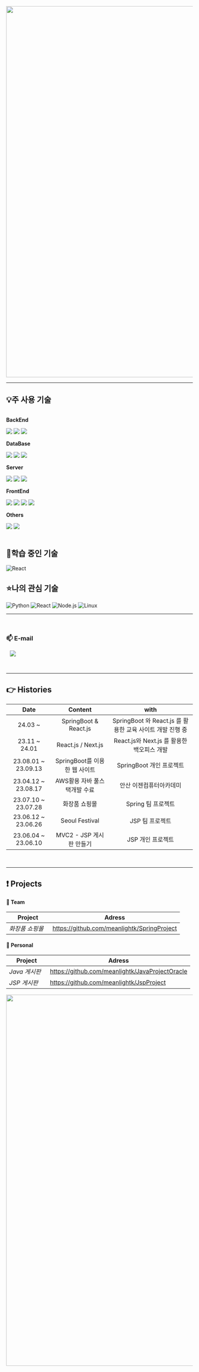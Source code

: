 
<img src="https://capsule-render.vercel.app/api?type=waving&color=FFC0CB&text=Welcome%20to%20Jihyun's%20GitHub%20😊&animation=twinkling&fontSize=25&fontAlignY=40&fontAlign=70&height=250&rotate=0" width="1000"/>

  
---
## 💡주 사용 기술

<div style="display:flex; flex-direction:column; align-items:flex-start;">
    <!-- BackEnd -->
    <p><strong>BackEnd</strong></p>
    <div>
        <img src="https://img.shields.io/badge/Java-007396?style=for-the-badge&logo=Java&logoColor=white"> 
	       <img src="https://img.shields.io/badge/spring-6DB33F?style=for-the-badge&logo=spring&logoColor=white"> 
        <img src="https://img.shields.io/badge/Spring Boot-6DB33F?style=for-the-badge&logo=spring boot&logoColor=white"> 
    </div>
    <!-- DataBase -->
    <p><strong>DataBase</strong></p>
    <div>
        <img src="https://img.shields.io/badge/oracle-F80000?style=for-the-badge&logo=oracle&logoColor=white"> 
        <img src="https://img.shields.io/badge/mysql-4479A1?style=for-the-badge&logo=mysql&logoColor=white"> 
        <img src="https://img.shields.io/badge/mariadb-003545?style=for-the-badge&logo=mariadb&logoColor=white">
    </div>
    <!-- Server -->
    <p><strong>Server</strong></p>
    <div>
        <img src="https://img.shields.io/badge/linux-FCC624?style=for-the-badge&logo=linux&logoColor=black"> 
        <img src="https://img.shields.io/badge/apache tomcat-F8DC75?style=for-the-badge&logo=apachetomcat&logoColor=black">
        <img src="https://img.shields.io/badge/Amazon AWS-232F3E?style=for-the-badge&logo=amazon aws&logoColor=white"> 
    </div>
    <!-- FrontEnd -->
    <p><strong>FrontEnd</strong></p>
    <div>
        <img src="https://img.shields.io/badge/html5-E34F26?style=for-the-badge&logo=html5&logoColor=white"> 
        <img src="https://img.shields.io/badge/css3-1572B6?style=for-the-badge&logo=css3&logoColor=white"> 
        <img src="https://img.shields.io/badge/javascript-F7DF1E?style=for-the-badge&logo=javascript&logoColor=black"> 
	<img src="https://img.shields.io/badge/react-61DAFB?style=for-the-badge&logo=react&logoColor=black"> 
    </div>
     <!-- Others -->
    <p><strong>Others</strong></p>
    <div>
        <img src="https://img.shields.io/badge/bootstrap-7952B3?style=for-the-badge&logo=bootstrap&logoColor=white">
        <img src="https://img.shields.io/badge/thymeleaf-005F0F?style=for-the-badge&logo=thymeleaf&logoColor=white"> 
</div><br>
</div>

## 📖학습 중인 기술
![React](https://img.shields.io/badge/React-61DAFB?style=for-the-badge&logo=react&logoColor=black)
<br>

## ⭐나의 관심 기술
![Python](https://img.shields.io/badge/Python-3776AB?style=for-the-badge&logo=Python&logoColor=white)
![React](https://img.shields.io/badge/React-61DAFB?style=for-the-badge&logo=react&logoColor=black)
![Node.js](https://img.shields.io/badge/Node.js-339933?style=for-the-badge&logo=node-dot-js&logoColor=white)
![Linux](https://img.shields.io/badge/Linux-FCC624?style=for-the-badge&logo=linux&logoColor=black)
<hr>
<!-- [![stackticon](https://firebasestorage.googleapis.com/v0/b/stackticon-81399.appspot.com/o/images%2F1690982818384?alt=media&token=2a38c110-ee97-4ae3-9ad6-b569944ec34a)](https://github.com/msdio/stackticon) -->
<!--
[![stackticon](https://firebasestorage.googleapis.com/v0/b/stackticon-81399.appspot.com/o/images%2F1690984961126?alt=media&token=39aa059b-8452-428b-979c-ac751eff9e27)](https://github.com/msdio/stackticon)
-->

<!-- <div style="text-align: center;">
<a href="https://github.com/msdio/stackticon">
  <img src="https://firebasestorage.googleapis.com/v0/b/stackticon-81399.appspot.com/o/images%2F1690982818384?alt=media&token=2a38c110-ee97-4ae3-9ad6-b569944ec34a" alt="stackticon" width="700px"/>
</a>
</div>
-->
<br>
<div align=left>
	<h3> 📫 E-mail  </h3>
	<a href="mailto:meanlightk@gmail.com">
	<img src="https://img.shields.io/badge/Gmail-d14836?style=flat&logo=Gmail&logoColor=white&link=mailto:meanlightk@gmail.com"
	 style="height : auto; margin-left : 10px; margin-right : 10px;"/>
	</a>
</div>

<br><hr>

## 👉 Histories 
| Date | Content | with |
|:---:|:---:|:---:|
| 24.03 ~  | SpringBoot & React.js | SpringBoot 와 React.js 를 활용한 교육 사이트 개발 진행 중 |
| 23.11 ~ 24.01 | React.js / Next.js | React.js와 Next.js 를 활용한 백오피스 개발 |
| 23.08.01 ~ 23.09.13 | SpringBoot를 이용한 웹 사이트 | SpringBoot 개인 프로젝트 |
| 23.04.12 ~ 23.08.17 | AWS활용 자바 풀스택개발 수료 | 안산 이젠컴퓨터아카데미 |
| 23.07.10 ~ 23.07.28 | 화장품 쇼핑몰 | Spring 팀 프로젝트 |
| 23.06.12 ~ 23.06.26 | Seoul Festival | JSP 팀 프로젝트 |
| 23.06.04 ~ 23.06.10 | MVC2 - JSP 게시판 만들기 | JSP 개인 프로젝트 |

<!-- </div> -->
<br><hr>
## ❗ Projects
#### 🙌 Team
| Project | Adress |
|---|---|
|*화장품 쇼핑몰* &nbsp;| https://github.com/meanlightk/SpringProject |

#### 💁 Personal
| Project | Adress |
|---|---|
|*Java 게시판* &nbsp; | https://github.com/meanlightk/JavaProjectOracle|
|*JSP 게시판* &nbsp; | https://github.com/meanlightk/JspProject|
</div>
</details>
<div>
	<img src="https://capsule-render.vercel.app/api?type=waving&color=FFC0CB&height=200&section=footer" width="1000" />
</div>

<!-- ![Footer](https://capsule-render.vercel.app/api?type=waving&color=timeGradient&height=200&animation=twinkling&section=footer) -->
